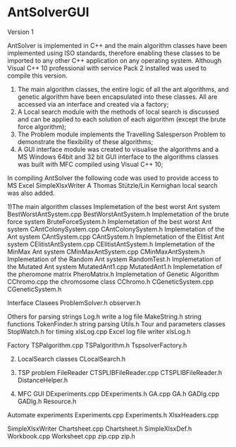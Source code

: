 AntSolverGUI
============

Version 1

AntSolver is implemented in C++ and the main algorithm classes have been implemented using ISO standards, therefore enabling these classes to be imported to any other C++ application on any operating system. 
Although Visual C++ 10 professional with service Pack 2 installed was used to compile this version. 

1.	The main algorithm classes, the entire logic of all the ant algorithms, and genetic algorithm have been encapsulated into these classes. All are accessed via an interface and created via a factory;
2.	A Local search module with the methods of local search is discussed and can be applied to each solution of each algorithm (except the brute force algorithm); 
3.	The Problem module implements the Travelling Salesperson Problem to demonstrate the flexibility of these algorithms; 
4.	A GUI interface module was created to visualise the algorithms and a MS Windows 64bit and 32 bit GUI interface to the algorithms classes was built with MFC compiled using Visual C++ 10;

In compiling AntSolver the following code was used to provide access to MS Excel SimpleXlsxWriter 
A Thomas Stützle/Lin Kernighan local search was also added. 

1)The main algorithm classes 
Implemetation of the best worst Ant system
BestWorstAntSystem.cpp 
BestWorstAntSystem.h
Implemetation of the brute force system
BruteForceSystem.h
Implemetation of the best worst Ant system
CAntColonySystem.cpp
CAntColonySystem.h
Implemetation of the Ant system
CAntSystem.cpp
CAntSystem.h
Implemetation of the Elitist Ant system
CElitistAntSystem.cpp
CElitistAntSystem.h
Implemetation of the MinMax Ant system
CMinMaxAntSystem.cpp
CMinMaxAntSystem.h
Implemetation of the Random Ant system
RandomTest.h
Implemetation of the Mutated  Ant system
MutatedAnt1.cpp
MutatedAnt1.h
Implemetation of the pheromone matrix
PheroMatrix.h
Implemetation of Genetic Algorithm
CChromo.cpp  the chromosome class
CChromo.h
CGeneticSystem.cpp
CGeneticSystem.h

Interface Clasees
ProblemSolver.h
observer.h

Others for parsing strings
Log.h write a log file
MakeString.h string functions
TokenFinder.h string parsing
Utils.h  Tour and parameters classes
StopWatch.h for timing
xlsLog.cpp  Excel log file writer
xlsLog.h

Factory
TSPalgorithm.cpp
TSPalgorithm.h
TspsolverFactory.h


2) LocalSearch classes
CLocalSearch.h

3) TSP problem FileReader
CTSPLIBFileReader.cpp
CTSPLIBFileReader.h
DistanceHelper.h


4) MFC GUI
DExperiments.cpp
DExperiments.h
GA.cpp
GA.h
GADlg.cpp
GADlg.h
Resource.h


Automate experiments
Experiments.cpp
Experiments.h
XlsxHeaders.cpp


SimpleXlsxWriter
Chartsheet.cpp
Chartsheet.h
SimpleXlsxDef.h
Workbook.cpp
Worksheet.cpp
zip.cpp
zip.h



